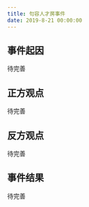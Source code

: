 ```yaml
---
title: 句容人才房事件
date: 2019-8-21 00:00:00
---
```


## 事件起因

待完善

## 正方观点

待完善

## 反方观点

待完善

## 事件结果

待完善
